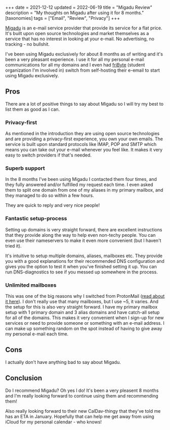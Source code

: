 +++
date = 2021-12-12
updated = 2022-06-19
title = "Migadu Review"
description = "My thoughts on Migadu after using it for 8 months."
[taxonomies]
tags = ["Email", "Review", "Privacy"] 
+++

[Migadu](https://migadu.com) is an e-mail service provider that provide its
service for a flat price. It's built upon open source technologies and market
themselves as a service that has no interest in looking at your e-mail. No
advertising, no tracking - no bullshit.

I've been using Migadu exclusively for about 8 months as of writing and it's
been a very pleasant experience. I use it for all my personal e-mail
communications for all my domains and I even had [friByte](https://fribyte.no)
(student organization I'm involved in) switch from self-hosting their e-email to
start using Migadu exclusively.

## Pros

There are a lot of positive things to say about Migadu so I will try my best to
list them as good as I can.

### Privacy-first

As mentioned in the introduction they are using open source technologies and are
providing a privacy-first experience, you own your own emails. The service is
built upon standard protocols like IMAP, POP and SMTP which means you can take
out your e-mail whenever you feel like. It makes it very easy to switch
providers if that's needed.

### Superb support

In the 8 months I've been using Migadu I contacted them four times, and they
fully answered and/or fulfilled my request each time. I even asked them to split
one domain from one of my aliases in my primary mailbox, and they managed to do
so within a few hours.

They are quick to reply and very nice people!

### Fantastic setup-process

Setting up domains is very straight forward, there are excellent instructions
that they provide along the way to help even non-techy people. You can even use
their nameservers to make it even more convenient (but I haven't tried it).

It's intuitive to setup multiple domains, aliases, mailboxes etc. They provide
you with a good explanations for their recommended DNS configuration and gives
you the option to test it when you've finished setting it up. You can run
DNS-diagnostics to see if you messed up somewhere in the process.

### Unlimited mailboxes

This was one of the big reasons why I switched from ProtonMail
([read about it here](@/blog/2021-08-24-migrate-pm-migadu.md)). I don't really
use that many mailboxes, but I use ~5, it varies. And the setup for this is also
very straight forward. I have my primary mailbox setup with 1 primary domain and
3 alias domains and have catch-all setup for all of the domains. This makes it
very convenient when I sign-up for new services or need to provide someone or
something with an e-mail address. I can make up something random on the spot
instead of having to give away my personal e-mail each time.

## Cons

I actually don't have anything bad to say about Migadu.

## Conclusion

Do I recommend Migadu? Oh yes I do! It's been a very pleasent 8 months and I'm
really looking forward to continue using them and recommending them!

Also really looking forward to their new CalDav-thingy that they've told me has
an ETA in January. Hopefully that can help me get away from using iCloud for my
personal calendar - who knows!


